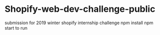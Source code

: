 # Shopify-web-dev-challenge-public
submission for 2019 winter shopify internship challenge
npm install 
npm start to run
